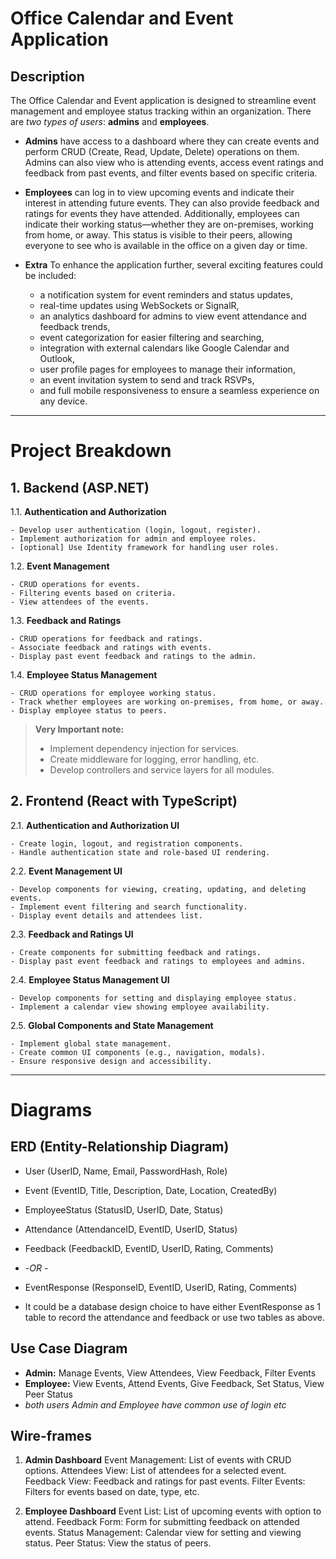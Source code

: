# Office Calendar and Event Application 

## Description
The Office Calendar and Event application is designed to streamline event management and employee status tracking within an organization. 
There are *two types of users*: **admins** and **employees**. 
- **Admins** have access to a dashboard where they can create events and perform CRUD (Create, Read, Update, Delete) operations on them. Admins can also view who is attending events, access event ratings and feedback from past events, and filter events based on specific criteria.

- **Employees** can log in to view upcoming events and indicate their interest in attending future events. They can also provide feedback and ratings for events they have attended. Additionally, employees can indicate their working status—whether they are on-premises, working from home, or away. This status is visible to their peers, allowing everyone to see who is available in the office on a given day or time.

- **Extra** To enhance the application further, several exciting features could be included: 
    - a notification system for event reminders and status updates, 
    - real-time updates using WebSockets or SignalR, 
    - an analytics dashboard for admins to view event attendance and feedback trends, 
    - event categorization for easier filtering and searching, 
    - integration with external calendars like Google Calendar and Outlook, 
    - user profile pages for employees to manage their information, 
    - an event invitation system to send and track RSVPs, 
    - and full mobile responsiveness to ensure a seamless experience on any device.

----

# Project Breakdown

## 1. Backend (ASP.NET)

1.1. **Authentication and Authorization**

    - Develop user authentication (login, logout, register).
    - Implement authorization for admin and employee roles.
    - [optional] Use Identity framework for handling user roles.

1.2. **Event Management**

    - CRUD operations for events.
    - Filtering events based on criteria.
    - View attendees of the events.

1.3. **Feedback and Ratings**

    - CRUD operations for feedback and ratings.
    - Associate feedback and ratings with events.
    - Display past event feedback and ratings to the admin.

1.4. **Employee Status Management**

    - CRUD operations for employee working status.
    - Track whether employees are working on-premises, from home, or away.
    - Display employee status to peers.

> **Very Important note:**
>    - Implement dependency injection for services.
>    - Create middleware for logging, error handling, etc.
>    - Develop controllers and service layers for all modules.

## 2. Frontend (React with TypeScript)

2.1.  **Authentication and Authorization UI**

    - Create login, logout, and registration components.
    - Handle authentication state and role-based UI rendering.

2.2.  **Event Management UI**

    - Develop components for viewing, creating, updating, and deleting events.
    - Implement event filtering and search functionality.
    - Display event details and attendees list.

2.3. **Feedback and Ratings UI**

    - Create components for submitting feedback and ratings.
    - Display past event feedback and ratings to employees and admins.
    
2.4. **Employee Status Management UI**

    - Develop components for setting and displaying employee status.
    - Implement a calendar view showing employee availability.

2.5. **Global Components and State Management**

    - Implement global state management.
    - Create common UI components (e.g., navigation, modals).
    - Ensure responsive design and accessibility.

----

# Diagrams

## ERD (Entity-Relationship Diagram)

- User (UserID, Name, Email, PasswordHash, Role)
- Event (EventID, Title, Description, Date, Location, CreatedBy)
- EmployeeStatus (StatusID, UserID, Date, Status)

- Attendance (AttendanceID, EventID, UserID, Status)
- Feedback (FeedbackID, EventID, UserID, Rating, Comments)
- -*OR* -
- EventResponse (ResponseID, EventID, UserID, Rating, Comments)
* It could be a database design choice to have either EventResponse as 1 table to record the attendance and feedback or use two tables as above.

## Use Case Diagram

- **Admin:** Manage Events, View Attendees, View Feedback, Filter Events
- **Employee:** View Events, Attend Events, Give Feedback, Set Status, View Peer Status
- *both users Admin and Employee have common use of login etc*

## Wire-frames

1. **Admin Dashboard**
Event Management: List of events with CRUD options.
Attendees View: List of attendees for a selected event.
Feedback View: Feedback and ratings for past events.
Filter Events: Filters for events based on date, type, etc.

2. **Employee Dashboard**
Event List: List of upcoming events with option to attend.
Feedback Form: Form for submitting feedback on attended events.
Status Management: Calendar view for setting and viewing status.
Peer Status: View the status of peers.

